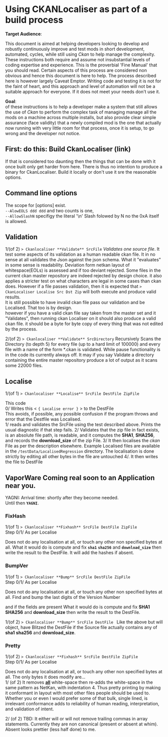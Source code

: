 # Using CKANLocaliser as part of a build process

**Target Audience**:  

This document is aimed at helping developers looking to develop and robustly continuously improve and test mods in short development, automated, cycles, while still using *Ckan* to help manage the complexity.
These instructions both require and assume not insubstantial levels of coding expertise and experience. This is the proverbial 'Fine Manual' that you should read. Certain aspects of this process are considered non obvious and hence this document is here to help. The process described here is however largely Caveat Emptor. Writing code and testing it is not for the faint of heart, and this approach and level of automation will not be a suitable approach for everyone. If it does not meet your needs don't use it.

**Goal**:  
of these instructions is to help a developer make a system that still allows the use of *Ckan* to perform the complex task of managing manage all the mods on a machine across multiple installs, but also provide clear simple assurance (face validity) that a newly compiled mod is the one that actually now running with very little room for that process, once it is setup, to go wrong and the developer not notice.    

## First: do this: Build CkanLocaliser (link)

If that is considered too daunting then the things that can be done with it once built only get harder from here. There is thus no intention to produce a binary for CkanLocaliser. Build it locally or don't use it sre the reasonable options.

## Command line options

The scope for [options] exist.  
`--AlowEOLS ddd ddd` and two counts is one,  
`--AllowSlashN` specifigy the literal '\\n' Slash folowed by N no the 0xA itself is allowed.

## Validation
1/(of 2)  `> Ckanlocaliser **Validate** SrcFile`
*Validates one source file*.
It test some aspects of its validation as a  human readable ckan file. It in no sense at all validates the Json against the json schema. What it "evaluates" in some sense is readability. Deviation form netkan layout of whitespace(EOLs) is assessed and if too deviant rejected. Some files in the current ckan master repository are indeed rejected by design choice. it also applies a stricter test on what characters are legal in some cases than ckan does. 
However if a file passes validation, then it is expected that `> CkanLocaliser Localise Src Dst Zip` will both execute and produce valid results.  
It is still possible to have invalid ckan file pass our validation and be Localised. That too is by design.  
however if you have a valid ckan file say taken from the master set and it "Validates", then running ckan Localiser on it should also produce a valid ckan file. it should be a byte for byte copy of every thing that was not edited by the process.

2/(of 2)  `> Ckanlocaliser **Validate** SrcDirectory`
Recursively Scans the Directory (to depth 5) for every file (up to a hard limit of 100000) and every file with a name of the form *.ckan is validated. 
While pause functionality is in the code its currently always off. It may if you say Validate a directory containing the entire master repository produce a lot of output as it scans some 22000 files.

## Localise
1/(of 1)  `> Ckanlocaliser **Localise** SrcFile DestFile ZipFile`

This code  
0/ Writes this < `{ Localise error }` > to the DestFile  
This avoids, if possible, any possible confusion if the program throws and error that the Destfile was Localised.  
1/ reads and validates the SrcFile using the test described above.
Prints the usual diagnostic if that step fails.
2/ Validates that the zip file in fact exists, is an absolute file path, is readable, and it computes the **SHA1**, **SHA256**, and records the **download_size** of the zip File.
3/ It then localises the *ckan* File as per the description elsewhere. Example Localised files are available in the `/testData/LocalisedRegression` directory.
The localisation is done strictly by editing all other bytes in the file are untouched
4/. It then writes the file to DestFile

## VaporWare Coming real soon to an Application near you.
YAGNI:
Arrival time: shortly after they become needed.  
Until then **`YAGNI`**.
### FixHash
1/(of 1)  `> Ckanlocaliser **Fixhash** SrcFile DestFile ZipFile`  
Step 0/1/ As per Localise  

Does not do any localisation at all, or touch any other non specified bytes at all. 
What it would do is compute and fix **`sha1`** **`sha256`** and **`download_size`** then write the result to the DestFile.
It will add the hashes if absent.

### BumpVer
1/(of 1)  `> Ckanlocaliser **Bump** SrcFile DestFile ZipFile`  
Step 0/1/ As per Localise  

Does not do any localisation at all, or touch any other non specified bytes at all. 
Find and bump the last digits of the Version Number

and if the fields are present
What it would do is compute and fix **SHA1** **SHA256** and **download_size** then write the result to the DestFile.

1/(of 2)  `> Ckanlocaliser **Bump** SrcFile DestFile `
Like the above but will object, have Blitzed the DestFile if the Source file actually contains any of **sha1** **sha256** and **download_size**.

### Pretty
1/(of 2)  `> Ckanlocaliser **Fixhash** SrcFile DestFile ZipFile`  
Step 0/1/ As per Localise  

Does not do any localisation at all, or touch any other non specified bytes at all. The only bytes it does modify are...  
1/ (of 2) It removes <u>**all**</u> white-space then re-adds the white-space in the same pattern as NetKan, with indentation 4.
Thus pretty printing by making it conformant in layout with most other files people should be used to. Whether you or even I would prefer some of that bulk, single lined, is irrelevant conformance adds to reliability of human reading, interpretation, and validation of intent.

2/ (of 2) TBD: It either will or will not remove trailing commas in array statements.  Currently they are non canonical (present or absent at whim). Absent looks prettier (less half done) to me.

